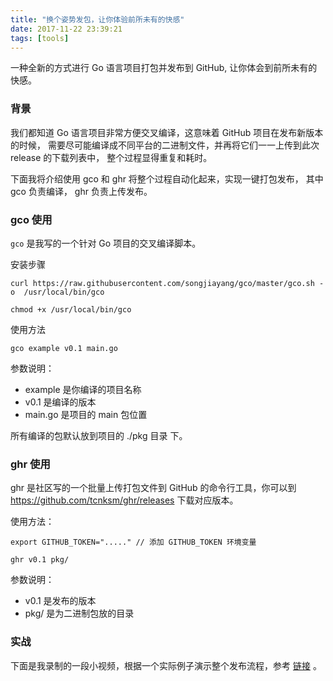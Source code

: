 ```yaml
---
title: "换个姿势发包，让你体验前所未有的快感"
date: 2017-11-22 23:39:21
tags: [tools]
---
```


一种全新的方式进行 Go 语言项目打包并发布到 GitHub, 让你体会到前所未有的快感。

### 背景

我们都知道 Go 语言项目非常方便交叉编译，这意味着 GitHub 项目在发布新版本的时候，
需要尽可能编译成不同平台的二进制文件，并再将它们一一上传到此次 release 的下载列表中，
整个过程显得重复和耗时。

下面我将介绍使用 gco 和 ghr 将整个过程自动化起来，实现一键打包发布， 其中 gco 负责编译， ghr 负责上传发布。

### gco 使用

`gco` 是我写的一个针对 Go 项目的交叉编译脚本。

安装步骤

```
curl https://raw.githubusercontent.com/songjiayang/gco/master/gco.sh -o  /usr/local/bin/gco

chmod +x /usr/local/bin/gco
```

使用方法

```
gco example v0.1 main.go
```

参数说明：

- example 是你编译的项目名称
- v0.1 是编译的版本
- main.go 是项目的 main 包位置

所有编译的包默认放到项目的 ./pkg 目录 下。

### ghr 使用

ghr 是社区写的一个批量上传打包文件到 GitHub 的命令行工具，你可以到 https://github.com/tcnksm/ghr/releases 下载对应版本。

使用方法：

```
export GITHUB_TOKEN="....." // 添加 GITHUB_TOKEN 环境变量

ghr v0.1 pkg/
```

参数说明：

- v0.1 是发布的版本
- pkg/ 是为二进制包放的目录

### 实战

下面是我录制的一段小视频，根据一个实际例子演示整个发布流程，参考 [链接](https://mp.weixin.qq.com/s?__biz=MzA5ODg4ODY2OA==&mid=2648014953&idx=1&sn=e7ad5f952e9c4445921ee7defaf3c312&chksm=88ab9edabfdc17cc89da8e124582d831043e8cd7935221c690406daa36cf513630d2862f7938#rd) 。
